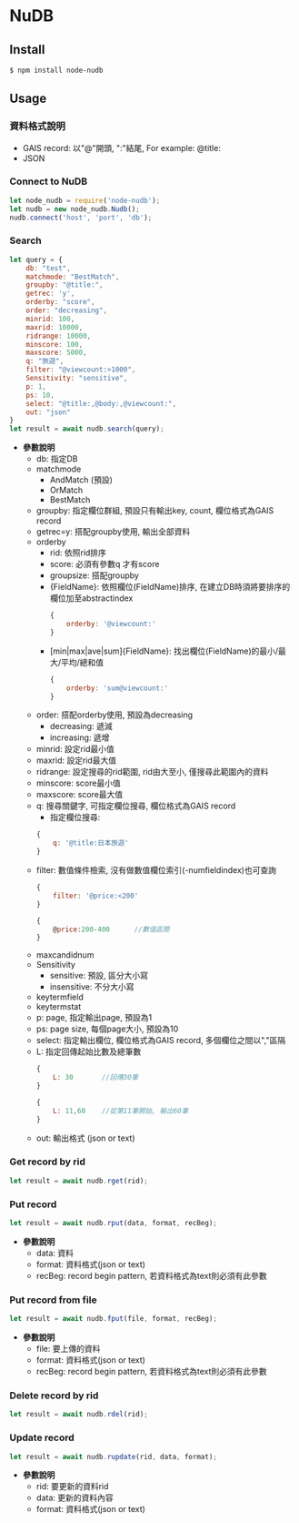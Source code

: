 # NuDB
## Install
```bash
$ npm install node-nudb
```

## Usage
### 資料格式說明
+ GAIS record: 以"@"開頭, ":"結尾, For example: @title:
+ JSON

### Connect to NuDB
```js
let node_nudb = require('node-nudb');
let nudb = new node_nudb.Nudb();
nudb.connect('host', 'port', 'db');
```

### Search
```js
let query = {
	db: "test",
	matchmode: "BestMatch",
	groupby: "@title:",
	getrec: 'y',
	orderby: "score",
	order: "decreasing",
	minrid: 100,
	maxrid: 10000,
	ridrange: 10000,
	minscore: 100,
	maxscore: 5000,
	q: "旅遊",
	filter: "@viewcount:>1000",
	Sensitivity: "sensitive",
	p: 1,
	ps: 10,
	select: "@title:,@body:,@viewcount:",
	out: "json"
}
let result = await nudb.search(query);
```

+ **參數說明**
	+ db: 指定DB
	+ matchmode
		+ AndMatch (預設)
		+ OrMatch
		+ BestMatch
	+ groupby: 指定欄位群組, 預設只有輸出key, count, 欄位格式為GAIS record
	+ getrec=y: 搭配groupby使用, 輸出全部資料
	+ orderby
		+ rid: 依照rid排序
		+ score: 必須有參數q 才有score
		+ groupsize: 搭配groupby
		+ {FieldName}: 依照欄位(FieldName)排序, 在建立DB時須將要排序的欄位加至abstractindex 
			```js
			{ 
				orderby: '@viewcount:' 
			}
			```
		+ [min|max|ave|sum]{FieldName}: 找出欄位(FieldName)的最小/最大/平均/總和值  
			```js
			{ 
				orderby: 'sum@viewcount:' 
			}
			```
	+ order: 搭配orderby使用, 預設為decreasing
		+ decreasing: 遞減
		+ increasing: 遞增
	+ minrid: 設定rid最小值
	+ maxrid: 設定rid最大值
	+ ridrange: 設定搜尋的rid範圍, rid由大至小, 僅搜尋此範圍內的資料
	+ minscore: score最小值
	+ maxscore: score最大值
	+ q: 搜尋關鍵字, 可指定欄位搜尋, 欄位格式為GAIS record
		+ 指定欄位搜尋: 
		```js
		{
			q: '@title:日本旅遊'
		}
		```
	+ filter: 數值條件檢索, 沒有做數值欄位索引(-numfieldindex)也可查詢
		```js
		{
			filter: '@price:<200'		
		}	
		```
		```js
		{
			@price:200-400		//數值區間
		}
		```
	+ maxcandidnum
	+ Sensitivity
		+ sensitive: 預設, 區分大小寫
		+ insensitive: 不分大小寫
	+ keytermfield
	+ keytermstat
	+ p: page, 指定輸出page, 預設為1
	+ ps: page size, 每個page大小, 預設為10
	+ select: 指定輸出欄位, 欄位格式為GAIS record, 多個欄位之間以","區隔
	+ L: 指定回傳起始比數及總筆數
		```js
		{
			L: 30		//回傳30筆
		}
		```
		```js
		{
			L: 11,60	//從第11筆開始, 輸出60筆
		}
		```
	+ out: 輸出格式 (json or text)

### Get record by rid
```js
let result = await nudb.rget(rid);
```

### Put record
```js
let result = await nudb.rput(data, format, recBeg);
```
+ **參數說明**
	+ data: 資料
	+ format: 資料格式(json or text)
	+ recBeg: record begin pattern, 若資料格式為text則必須有此參數

### Put record from file
```js
let result = await nudb.fput(file, format, recBeg);
```
+ **參數說明**
	+ file: 要上傳的資料
	+ format: 資料格式(json or text)
	+ recBeg: record begin pattern, 若資料格式為text則必須有此參數

### Delete record by rid
```js
let result = await nudb.rdel(rid);
```

### Update record
```js
let result = await nudb.rupdate(rid, data, format);
```
+ **參數說明**
	+ rid: 要更新的資料rid
	+ data: 更新的資料內容
	+ format: 資料格式(json or text)
